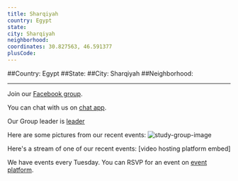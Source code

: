 ```yaml
---
title: Sharqiyah
country: Egypt
state: 
city: Sharqiyah
neighborhood: 
coordinates: 30.827563, 46.591377
plusCode:
---
```


##Country: Egypt
##State: 
##City: Sharqiyah
##Neighborhood: 
*****
Join our [Facebook group](https://www.facebook.com/groups/free.code.camp.sharkia).

You can chat with us on [chat app]().

Our Group leader is [leader]()

Here are some pictures from our recent events:
![study-group-image]()

Here's a stream of one of our recent events:
[video hosting platform embed]

We have events every Tuesday. You can RSVP for an event on [event platform]().
